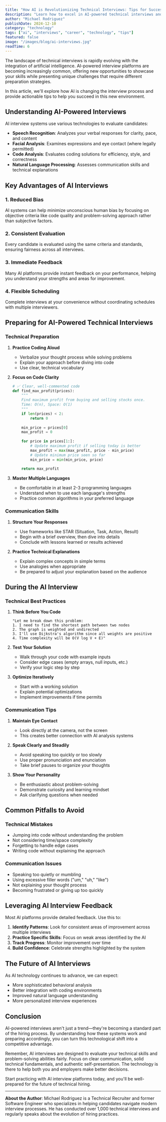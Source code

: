 ```yaml
---
title: "How AI is Revolutionizing Technical Interviews: Tips for Success"
description: "Learn how to excel in AI-powered technical interviews and leverage technology to showcase your skills effectively."
author: "Michael Rodriguez"
publishDate: 2024-12-10
category: "technology"
tags: ["ai", "interviews", "career", "technology", "tips"]
featured: false
image: "/images/blog/ai-interviews.jpg"
readTime: 6
---
```


The landscape of technical interviews is rapidly evolving with the integration of artificial intelligence. AI-powered interview platforms are becoming increasingly common, offering new opportunities to showcase your skills while presenting unique challenges that require different preparation strategies.

In this article, we'll explore how AI is changing the interview process and provide actionable tips to help you succeed in this new environment.

## Understanding AI-Powered Interviews

AI interview systems use various technologies to evaluate candidates:

- **Speech Recognition**: Analyzes your verbal responses for clarity, pace, and content
- **Facial Analysis**: Examines expressions and eye contact (where legally permitted)
- **Code Analysis**: Evaluates coding solutions for efficiency, style, and correctness
- **Natural Language Processing**: Assesses communication skills and technical explanations

## Key Advantages of AI Interviews

### 1. Reduced Bias
AI systems can help minimize unconscious human bias by focusing on objective criteria like code quality and problem-solving approach rather than subjective factors.

### 2. Consistent Evaluation
Every candidate is evaluated using the same criteria and standards, ensuring fairness across all interviews.

### 3. Immediate Feedback
Many AI platforms provide instant feedback on your performance, helping you understand your strengths and areas for improvement.

### 4. Flexible Scheduling
Complete interviews at your convenience without coordinating schedules with multiple interviewers.

## Preparing for AI-Powered Technical Interviews

### Technical Preparation

1. **Practice Coding Aloud**
   - Verbalize your thought process while solving problems
   - Explain your approach before diving into code
   - Use clear, technical vocabulary

2. **Focus on Code Clarity**
   ```python
   # ✅ Clear, well-commented code
   def find_max_profit(prices):
       """
       Find maximum profit from buying and selling stocks once.
       Time: O(n), Space: O(1)
       """
       if len(prices) < 2:
           return 0
       
       min_price = prices[0]
       max_profit = 0
       
       for price in prices[1:]:
           # Update maximum profit if selling today is better
           max_profit = max(max_profit, price - min_price)
           # Update minimum price seen so far
           min_price = min(min_price, price)
       
       return max_profit
   ```

3. **Master Multiple Languages**
   - Be comfortable in at least 2-3 programming languages
   - Understand when to use each language's strengths
   - Practice common algorithms in your preferred language

### Communication Skills

1. **Structure Your Responses**
   - Use frameworks like STAR (Situation, Task, Action, Result)
   - Begin with a brief overview, then dive into details
   - Conclude with lessons learned or results achieved

2. **Practice Technical Explanations**
   - Explain complex concepts in simple terms
   - Use analogies when appropriate
   - Be prepared to adjust your explanation based on the audience

## During the AI Interview

### Technical Best Practices

1. **Think Before You Code**
   ```
   "Let me break down this problem:
   1. I need to find the shortest path between two nodes
   2. The graph is weighted and undirected
   3. I'll use Dijkstra's algorithm since all weights are positive
   4. Time complexity will be O(V log V + E)"
   ```

2. **Test Your Solution**
   - Walk through your code with example inputs
   - Consider edge cases (empty arrays, null inputs, etc.)
   - Verify your logic step by step

3. **Optimize Iteratively**
   - Start with a working solution
   - Explain potential optimizations
   - Implement improvements if time permits

### Communication Tips

1. **Maintain Eye Contact**
   - Look directly at the camera, not the screen
   - This creates better connection with AI analysis systems

2. **Speak Clearly and Steadily**
   - Avoid speaking too quickly or too slowly
   - Use proper pronunciation and enunciation
   - Take brief pauses to organize your thoughts

3. **Show Your Personality**
   - Be enthusiastic about problem-solving
   - Demonstrate curiosity and learning mindset
   - Ask clarifying questions when needed

## Common Pitfalls to Avoid

### Technical Mistakes
- Jumping into code without understanding the problem
- Not considering time/space complexity
- Forgetting to handle edge cases
- Writing code without explaining the approach

### Communication Issues
- Speaking too quietly or mumbling
- Using excessive filler words ("um," "uh," "like")
- Not explaining your thought process
- Becoming frustrated or giving up too quickly

## Leveraging AI Interview Feedback

Most AI platforms provide detailed feedback. Use this to:

1. **Identify Patterns**: Look for consistent areas of improvement across multiple interviews
2. **Practice Specific Skills**: Focus on weak areas identified by the AI
3. **Track Progress**: Monitor improvement over time
4. **Build Confidence**: Celebrate strengths highlighted by the system

## The Future of AI Interviews

As AI technology continues to advance, we can expect:

- More sophisticated behavioral analysis
- Better integration with coding environments
- Improved natural language understanding
- More personalized interview experiences

## Conclusion

AI-powered interviews aren't just a trend—they're becoming a standard part of the hiring process. By understanding how these systems work and preparing accordingly, you can turn this technological shift into a competitive advantage.

Remember, AI interviews are designed to evaluate your technical skills and problem-solving abilities fairly. Focus on clear communication, solid technical fundamentals, and authentic self-presentation. The technology is there to help both you and employers make better decisions.

Start practicing with AI interview platforms today, and you'll be well-prepared for the future of technical hiring.

---

**About the Author**: Michael Rodriguez is a Technical Recruiter and former Software Engineer who specializes in helping candidates navigate modern interview processes. He has conducted over 1,000 technical interviews and regularly speaks about the evolution of hiring practices.